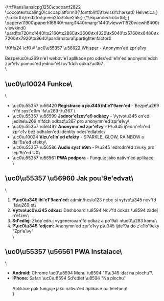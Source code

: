 {\rtf1\ansi\ansicpg1250\cocoartf2822
\cocoatextscaling0\cocoaplatform0{\fonttbl\f0\fswiss\fcharset0 Helvetica;}
{\colortbl;\red255\green255\blue255;}
{\*\expandedcolortbl;;}
\paperw11900\paperh16840\margl1440\margr1440\vieww11520\viewh8400\viewkind0
\pard\tx720\tx1440\tx2160\tx2880\tx3600\tx4320\tx5040\tx5760\tx6480\tx7200\tx7920\tx8640\pardirnatural\partightenfactor0

\f0\fs24 \cf0 # \uc0\u55357 \u56622  Whisper - Anonymn\'ed zpr\'e1vy\
\
Bezpe\uc0\u269 n\'e1 webov\'e1 aplikace pro odes\'edl\'e1n\'ed anonymn\'edch zpr\'e1v pomoc\'ed jednor\'e1zov\'fdch odkaz\u367 .\
\
## \uc0\u10024  Funkce\
\
- \uc0\u55357 \u56420  **Registrace a p\u345 ihl\'e1\'9aen\'ed** - Bezpe\u269 n\'fd syst\'e9m \'fa\u269 t\u367 \
- \uc0\u55357 \u56599  **Jednor\'e1zov\'e9 odkazy** - Vytvo\u345 en\'ed jedine\u269 n\'fdch odkaz\u367  pro anonymn\'ed zpr\'e1vy\
- \uc0\u55357 \u56492  **Anonymn\'ed zpr\'e1vy** - P\u345 ij\'edm\'e1n\'ed zpr\'e1v bez odhalen\'ed identity odes\'edlatele\
- \uc0\u10024  **Vizu\'e1ln\'ed efekty** - SPARKLE, GLOW, RAINBOW a dal\'9a\'ed efekty\
- \uc0\u55357 \u56586  **Audio syst\'e9m** - P\u345 \'edrodn\'ed zvuky pro lep\'9a\'ed UX\
- \uc0\u55357 \u56561  **PWA podpora** - Funguje jako nativn\'ed aplikace\
\
## \uc0\u55357 \u56960  Jak pou\'9e\'edvat\
\
1. **P\uc0\u345 ihl\'e1\'9aen\'ed:** admin/heslo123 nebo si vytvo\u345  nov\'fd \'fa\u269 et\
2. **Vytvo\uc0\u345  odkaz:** Dashboard \u8594  Nov\'fd odkaz \u8594  zadej n\'e1zev\
3. **Sd\'edlej:** Zkop\'edruj vygenerovan\'fd odkaz a po\'9ali n\uc0\u283 komu\
4. **P\uc0\u345 \'edjem:** Anonymn\'ed zpr\'e1vy p\u345 ijde\'9a do z\'e1lo\'9eky "Zpr\'e1vy"\
\
## \uc0\u55357 \u56561  PWA Instalace\
\
- **Android:** Chrome \uc0\u8594  Menu \u8594  "P\u345 idat na plochu"\
- **iPhone:** Safari \uc0\u8594  Sd\'edlet \u8594  "Na plochu"\
\
Aplikace pak funguje jako nativn\'ed aplikace na telefonu!\
}
